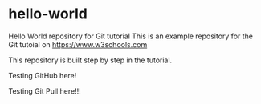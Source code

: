 # hello-world
Hello World repository for Git tutorial
This is an example repository for the Git tutoial on https://www.w3schools.com

This repository is built step by step in the tutorial.

Testing GitHub here!

Testing Git Pull here!!!
